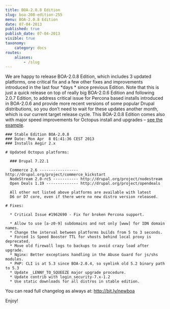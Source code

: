 ```yaml
---
title: BOA-2.0.8 Edition
slug: boa-208-edition-255
menu: BOA-2.0.8 Edition
date: 07-04-2013
published: true
publish_date: 07-04-2013
visible: true
taxonomy:
    category: docs
routes:
    aliases:
        - /slug
---
```


 We are happy to release BOA-2.0.8 Edition, which includes 3 updated platforms, one critical fix and a few other fixes and improvements introduced in the last four \*days * since previous Edition. Note that this is just a quick release on top of really big BOA-2.0.6 Edition and following 2.0.7 Edition, to address critical issue for Percona based installs introduced in BOA-2.0.6 and provide more recent versions of some popular Drupal distributions, so you don’t need to wait for these updates another month, which is our current target release cycle. This BOA-2.0.8 Edition comes also with major speed improvements for Octopus install and upgrades – [see the example](https://twitter.com/omega8cc/status/320719684292976642).

 
    ### Stable Edition BOA-2.0.8
    ### Date: Mon Apr  8 01:41:36 CEST 2013
    ### Installs Aegir 2.x
    
    # Updated Octopus platforms:
    
      ### Drupal 7.22.1
    
      Commerce 2.6 ----------------- http://drupal.org/project/commerce_kickstart
      NodeStream 2.0-rc5 ----------- http://drupal.org/project/nodestream
      Open Deals 1.19 -------------- http://drupal.org/project/opendeals
    
      All other not listed above platforms are available with latest
      D6 or D7 core, even if there were no new distro version released.
    
    # Fixes:
    
      * Critical Issue #1962690 - Fix for broken Percona support.
    
      * Allow to use [a-z0-9] subdomains and not only [www] for IDN domain names.
      * Change the interval between platforms builds from 5 to 3 seconds.
      * Forced 1s Speed Booster TTL for vhosts behind local proxy is deprecated.
      * Move old firewall logs to backups to avoid crazy load after upgrade.
      * Nginx: Better exceptions handling in the Abuse Guard for js/shs modules.
      * PHP: CLI is at 5.3 since BOA-2.0.4, so symlink old 5.2 binary path to 5.3
      * Update _LENNY_TO_SQUEEZE major upgrade procedure.
      * Update contrib with login_security-7.x-1.2
      * Use static downloads for all distros in stable edition.


 You can read full changelog as always at: http://bit.ly/newboa

Enjoy!